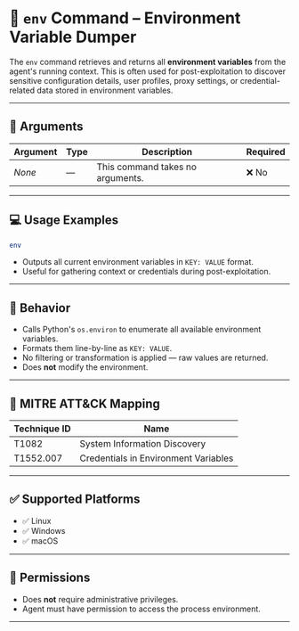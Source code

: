# 📖 `env` Command – Environment Variable Dumper

The `env` command retrieves and returns all **environment variables** from the agent's running context. This is often used for post-exploitation to discover sensitive configuration details, user profiles, proxy settings, or credential-related data stored in environment variables.

---

## 🧾 Arguments

| Argument | Type   | Description                       | Required |
|----------|--------|-----------------------------------|----------|
| _None_   | —      | This command takes no arguments.  | ❌ No    |

---

## 💻 Usage Examples

```bash
env
```

- Outputs all current environment variables in `KEY: VALUE` format.
- Useful for gathering context or credentials during post-exploitation.

---

## 🔁 Behavior

- Calls Python's `os.environ` to enumerate all available environment variables.
- Formats them line-by-line as `KEY: VALUE`.
- No filtering or transformation is applied — raw values are returned.
- Does **not** modify the environment.

---

## 🧩 MITRE ATT&CK Mapping

| Technique ID | Name                                  |
|--------------|---------------------------------------|
| T1082        | System Information Discovery          |
| T1552.007    | Credentials in Environment Variables  |

---

## ✅ Supported Platforms

- ✅ Linux  
- ✅ Windows  
- ✅ macOS  


---

## 🔐 Permissions

- Does **not** require administrative privileges.
- Agent must have permission to access the process environment.

---


